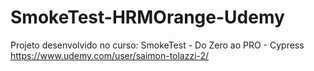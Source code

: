 # SmokeTest-HRMOrange-Udemy

Projeto desenvolvido no curso: SmokeTest - Do Zero ao PRO - Cypress
https://www.udemy.com/user/saimon-tolazzi-2/
